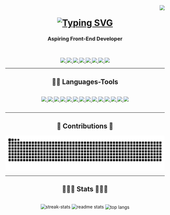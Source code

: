 <img  align="right" src="https://visitor-badge.laobi.icu/badge?page_id=androniconucum.androniconucum" />

<h1 align="center">
    <a href="https://git.io/typing-svg">
     <img src="https://readme-typing-svg.demolab.com?font=Fira+Code&weight=600&size=35&duration=4000&pause=1000&center=true&vCenter=true&random=false&width=500&height=70&lines=Hi+There!+%F0%9F%91%8B;I'm+Andronico+Nucum" alt="Typing SVG" /> 
    </a>
</h1>   

<h3 align="center"> Aspiring Front-End Developer </h3>

<br/>


<br/>

<div align="center">
        <a href="mailto:nicounwntdmain@gmail.com">
            <img src="https://img.shields.io/badge/Gmail-D14836?style=for-the-badge&logo=gmail&logoColor=white" />
        </a>
        <a href="https://www.linkedin.com/in/andronico-nucum-a826a2232/">
            <img src="https://img.shields.io/badge/LinkedIn-0077B5?style=for-the-badge&logo=linkedin&logoColor=white" />
        </a>
        <a href="https://androniconucum.github.io/Portfolio-Website/">
            <img src="https://img.shields.io/badge/Portfolio-430098?style=for-the-badge&logo=About.me&logoColor=white" />
        </a>
        <a href="https://twitter.com/andronico_nucum">
            <img src="https://img.shields.io/badge/X-000000?style=for-the-badge&logo=x&logoColor=white" />
        </a>
        <a href="https://www.facebook.com/profile.php?id=100075144817064">
            <img src="https://img.shields.io/badge/Facebook-1877F2?style=for-the-badge&logo=facebook&logoColor=white" />
        </a>
        <a href="https://www.instagram.com/androniconucum/">
            <img src="https://img.shields.io/badge/Instagram-E4405F?style=for-the-badge&logo=instagram&logoColor=white" />
        </a>
        <a href="https://leetcode.com/androniconucum12/">
            <img src="https://img.shields.io/badge/-LeetCode-FFA116?style=for-the-badge&logo=LeetCode&logoColor=black" />
        </a>
        <a href="https://discord.com/users/454889907828162581">
            <img src="https://img.shields.io/badge/Discord-5865F2?style=for-the-badge&logo=discord&logoColor=white" />
        </a>
</div>

<hr/>

<h2 align="center"> 👩‍💻 Languages-Tools</h2>
<br/>
<div align="center" >
    <a href="">
        <img src="https://img.shields.io/badge/next%20js-000000?style=for-the-badge&logo=nextdotjs&logoColor=white" />
    </a>
    <a href="">
        <img src="https://img.shields.io/badge/Tailwind_CSS-38B2AC?style=for-the-badge&logo=tailwind-css&logoColor=white" />
    </a>
    <a href="">
        <img src="https://img.shields.io/badge/C-00599C?style=for-the-badge&logo=c&logoColor=white" />
    </a>
    <a href="">
        <img src="https://img.shields.io/badge/HTML5-E34F26?style=for-the-badge&logo=html5&logoColor=white" />
    </a>
    <a href="">
        <img src="https://img.shields.io/badge/C%2B%2B-00599C?style=for-the-badge&logo=c%2B%2B&logoColor=white" />
    </a>
    <a href="">
        <img src="https://img.shields.io/badge/CSS3-1572B6?style=for-the-badge&logo=css3&logoColor=white" />
    </a>
    <a href="">
        <img src="https://img.shields.io/badge/Figma-F24E1E?style=for-the-badge&logo=figma&logoColor=white" />
    </a>
    <a href="">
        <img src="https://img.shields.io/badge/Inkscape-000000?style=for-the-badge&logo=Inkscape&logoColor=white" />
    </a>
    <a href="">
        <img src="https://img.shields.io/badge/Canva-%2300C4CC.svg?&style=for-the-badge&logo=Canva&logoColor=white" />
    </a>
    <a href="">
        <img src="https://img.shields.io/badge/Adobe%20Photoshop-31A8FF?style=for-the-badge&logo=Adobe%20Photoshop&logoColor=black" />
    </a>
    <a href="">
        <img src="https://img.shields.io/badge/java-%23ED8B00.svg?style=for-the-badge&logo=openjdk&logoColor=white" />
    </a>
    <a href="">
        <img src="https://img.shields.io/badge/git-%23F05033.svg?style=for-the-badge&logo=git&logoColor=white" />
    </a>
     <a href="">
         <img src="https://img.shields.io/badge/CodePen-white?style=for-the-badge&logo=codepen&logoColor=black" />
     </a>
    <a href="">
         <img src="https://img.shields.io/badge/Visual%20Studio%20Code-0078d7.svg?style=for-the-badge&logo=visual-studio-code&logoColor=white" />
     </a>
</div>
<br />
<hr/>
<h2 align="center"> 🐍 Contributions 🐍</h2>
<img alt="snake eating my contributions" src="https://raw.githubusercontent.com/androniconucum/androniconucum/output/github-contribution-grid-snake.svg" />
<hr/>
    <h2 align="center"> 🧑🏼‍🏭 Stats 🧑🏼‍🏭 </h2>
    <br/>
    <div align="center">
        <img width="390" src="https://streak-stats.demolab.com?user=androniconucum&theme=transparent&hide_border=true)](https://git.io/streak-stats)" alt="streak-stats" >
        <img width="390" src="https://github-readme-stats.vercel.app/api?username=androniconucum&show_icons=true&theme=react&rank_icon=github&border_radius=10" alt="readme stats" />
        <img width=325 align="center" src="https://github-readme-stats.vercel.app/api/top-langs/?username=androniconucum&langs_count=8&layout=compact&theme=react&border_radius=10&size_weight=0.5&count_weight=0.5&" alt="top langs" />
    </div>


